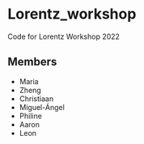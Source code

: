 # Lorentz_workshop
Code for Lorentz Workshop 2022

Members
-------
- Maria
- Zheng
- Christiaan
- Miguel-Ángel
- Philine
- Aaron
- Leon
